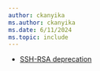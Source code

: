 ```yaml
---
author: ckanyika
ms.author: ckanyika
ms.date: 6/11/2024
ms.topic: include
---
```


- [SSH-RSA deprecation](#ssh-rsa-deprecation)
